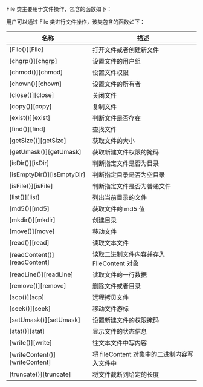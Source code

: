 File 类主要用于文件操作，包含的函数如下：

用户可以通过 File 类进行文件操作，该类包含的函数如下：

| 名称 | 描述 |
|------|------|
| [File()][File] | 打开文件或者创建新文件 |
| [chgrp()][chgrp] | 设置文件的用户组 |
| [chmod()][chmod] | 设置文件权限 |
| [chown()][chown] | 设置文件的所有者 |
| [close()][close] | 关闭文件 |
| [copy()][copy] | 复制文件 |
| [exist()][exist] | 判断文件是否存在 |
| [find()][find] | 查找文件 |
| [getSize()][getSize] | 获取文件的大小 | 
| [getUmask()][getUmask] | 获取新建文件权限的掩码 |
| [isDir()][isDir] | 判断指定文件是否为目录 |
| [isEmptyDir()][isEmptyDir] | 判断指定目录是否为空目录 |
| [isFile()][isFile] | 判断指定文件是否为普通文件 |
| [list()][list] | 列出当前目录的文件 |
| [md5()][md5] | 获取文件的 md5 值 |
| [mkdir()][mkdir] | 创建目录 |
| [move()][move] | 移动文件 |
| [read()][read] | 读取文本文件 |
| [readContent()][readContent] | 读取二进制文件内容并存入 FileContent 对象 |
| [readLine()][readLine] | 读取文件的一行数据 |
| [remove()][remove] | 删除文件或者目录 |
| [scp()][scp] | 远程拷贝文件 |
| [seek()][seek] | 移动文件游标 |
| [setUmask()][setUmask] | 设置新建文件的权限掩码 |
| [stat()][stat] | 显示文件的状态信息 |
| [write()][write] | 往文本文件中写内容 |
| [writeContent()][writeContent] | 将 fileContent 对象中的二进制内容写入文件中 |
| [truncate()][truncate] | 将文件截断到给定的长度 |

[^_^]:
     本文使用的所有引用及链接
[File]:manual/Manual/Sequoiadb_Command/File/File.md
[chgrp]:manual/Manual/Sequoiadb_Command/File/chgrp.md
[chmod]:manual/Manual/Sequoiadb_Command/File/chmod.md
[chown]:manual/Manual/Sequoiadb_Command/File/chown.md
[close]:manual/Manual/Sequoiadb_Command/File/close.md
[copy]:manual/Manual/Sequoiadb_Command/File/copy.md
[exist]:manual/Manual/Sequoiadb_Command/File/exist.md
[find]:manual/Manual/Sequoiadb_Command/File/find.md
[getSize]:manual/Manual/Sequoiadb_Command/File/getSize.md
[getUmask]:manual/Manual/Sequoiadb_Command/File/getUmask.md
[isDir]:manual/Manual/Sequoiadb_Command/File/isDir.md
[isEmptyDir]:manual/Manual/Sequoiadb_Command/File/isEmptyDir.md
[isFile]:manual/Manual/Sequoiadb_Command/File/isFile.md
[list]:manual/Manual/Sequoiadb_Command/File/list.md
[md5]:manual/Manual/Sequoiadb_Command/File/md5.md
[mkdir]:manual/Manual/Sequoiadb_Command/File/mkdir.md
[move]:manual/Manual/Sequoiadb_Command/File/move.md
[read]:manual/Manual/Sequoiadb_Command/File/read.md
[readContent]:manual/Manual/Sequoiadb_Command/File/readContent.md
[readLine]:manual/Manual/Sequoiadb_Command/File/readLine.md
[remove]:manual/Manual/Sequoiadb_Command/File/remove.md
[scp]:manual/Manual/Sequoiadb_Command/File/scp.md
[seek]:manual/Manual/Sequoiadb_Command/File/seek.md
[setUmask]:manual/Manual/Sequoiadb_Command/File/setUmask.md
[stat]:manual/Manual/Sequoiadb_Command/File/stat.md
[write]:manual/Manual/Sequoiadb_Command/File/write.md
[writeContent]:manual/Manual/Sequoiadb_Command/File/writeContent.md
[truncate]:manual/Manual/Sequoiadb_Command/File/truncate.md